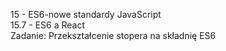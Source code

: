 15 - ES6-nowe standardy JavaScript<br>
15.7 - ES6 a React<br>
Zadanie: Przekształcenie stopera na składnię ES6